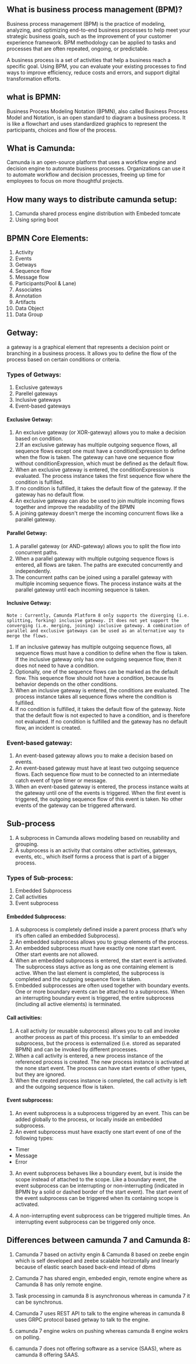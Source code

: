 ## What is business process management (BPM)?

Business process management (BPM) is the practice of modeling, analyzing, and optimizing end-to-end business processes to help meet your strategic business goals, such as the improvement of your customer experience framework. BPM methodology can be applied to tasks and processes that are often repeated, ongoing, or predictable.  

A business process is a set of activities that help a business reach a specific goal. Using BPM, you can evaluate your existing processes to find ways to improve efficiency, reduce costs and errors, and support digital transformation efforts.  

## what is BPMN:  

Business Process Modeling Notation (BPMN), also called Business Process Model and Notation, is an open standard to diagram a business process. It is like a flowchart and uses standardized graphics to represent the participants, choices and flow of the process.

## What is Camunda: 

Camunda is an open-source platform that uses a workflow engine and decision engine to automate business processes. Organizations can use it to automate workflow and decision processes, freeing up time for employees to focus on more thoughtful projects.

## How many ways to distribute camunda setup:

1. Camunda shared process engine distribution with Embeded tomcate
2. Using spring boot

## BPMN Core Elements:

1. Activity
2. Events
3. Getways
4. Sequence flow
5. Message flow
6. Participants(Pool & Lane)
7. Associates
8. Annotation
9. Artifacts
10. Data Object
11. Data Group

## Getway:

a gateway is a graphical element that represents a decision point or branching in a business process. It allows you to define the flow of the process based on certain conditions or criteria.

### Types of Getways:
1. Exclusive gateways
2. Parellel gateways
3. Inclusive gateways
4. Event-based gateways

#### Exclusive Getway:

1. An exclusive gateway (or XOR-gateway) allows you to make a decision based on condition.  
2.If an exclusive gateway has multiple outgoing sequence flows, all sequence flows except one must have a conditionExpression to define when the flow is taken. The gateway can have one sequence flow without conditionExpression, which must be defined as the default flow.  
3. When an exclusive gateway is entered, the conditionExpression is evaluated. The process instance takes the first sequence flow where the condition is fulfilled.  
4. If no condition is fulfilled, it takes the default flow of the gateway. If the gateway has no default flow.  
5. An exclusive gateway can also be used to join multiple incoming flows together and improve the readability of the BPMN
6. A joining gateway doesn't merge the incoming concurrent flows like a parallel gateway.

#### Parallel Getway:

1. A parallel gateway (or AND-gateway) allows you to split the flow into concurrent paths.
2. When a parallel gateway with multiple outgoing sequence flows is entered, all flows are taken. The paths are executed concurrently and independently.
3. The concurrent paths can be joined using a parallel gateway with multiple incoming sequence flows. The process instance waits at the parallel gateway until each incoming sequence is taken.

#### Inclusive Getway:
   
    Note : Currently, Camunda Platform 8 only supports the diverging (i.e. splitting, forking) inclusive gateway. It does not yet support the converging (i.e. merging, joining) inclusive gateway. A combination of parallel and exclusive gateways can be used as an alternative way to merge the flows.
    
1. If an inclusive gateway has multiple outgoing sequence flows, all sequence flows must have a condition to define when the flow is taken. If the inclusive gateway only has one outgoing sequence flow, then it does not need to have a condition.
2. Optionally, one of the sequence flows can be marked as the default flow. This sequence flow should not have a condition, because its behavior depends on the other conditions.
3. When an inclusive gateway is entered, the conditions are evaluated. The process instance takes all sequence flows where the condition is fulfilled.    
4. If no condition is fulfilled, it takes the default flow of the gateway. Note that the default flow is not expected to have a condition, and is therefore not evaluated. If no condition is fulfilled and the gateway has no default flow, an incident is created.

### Event-based gateway:

1. An event-based gateway allows you to make a decision based on events.
2. An event-based gateway must have at least two outgoing sequence flows. Each sequence flow must to be connected to an intermediate catch event of type timer or message.
3. When an event-based gateway is entered, the process instance waits at the gateway until one of the events is triggered. When the first event is triggered, the outgoing sequence flow of this event is taken. No other events of the gateway can be triggered afterward.

## Sub-process

1. A subprocess in Camunda allows modeling based on reusability and grouping.
2. A subprocess is an activity that contains other activities, gateways, events, etc., which itself forms a process that is part of a bigger process.

### Types of Sub-process:

1. Embedded Subprocess
2. Call activities
3. Event subprocess

#### Embedded Subprocess:

1. A subprocess is completely defined inside a parent process (that’s why it’s often called an embedded Subprocess).
2. An embedded subprocess allows you to group elements of the process.
3. An embedded subprocess must have exactly one none start event. Other start events are not allowed.
4. When an embedded subprocess is entered, the start event is activated. The subprocess stays active as long as one containing element is active. When the last element is completed, the subprocess is completed and the outgoing sequence flow is taken.
5. Embedded subprocesses are often used together with boundary events. One or more boundary events can be attached to a subprocess. When an interrupting boundary event is triggered, the entire subprocess (including all active elements) is terminated.

#### Call activities:

1. A call activity (or reusable subprocess) allows you to call and invoke another process as part of this process. It's similar to an embedded subprocess, but the process is externalized (i.e. stored as separated BPMN) and can be invoked by different processes.
2. When a call activity is entered, a new process instance of the referenced process is created. The new process instance is activated at the none start event. The process can have start events of other types, but they are ignored.
3. When the created process instance is completed, the call activity is left and the outgoing sequence flow is taken.

#### Event subprocess:

1. An event subprocess is a subprocess triggered by an event. This can be added globally to the process, or locally inside an embedded subprocess.
2. An event subprocess must have exactly one start event of one of the following types:

* Timer
* Message
* Error

3. An event subprocess behaves like a boundary event, but is inside the scope instead of attached to the scope. Like a boundary event, the event subprocess can be interrupting or non-interrupting (indicated in BPMN by a solid or dashed border of the start event). The start event of the event subprocess can be triggered when its containing scope is activated.

4. A non-interrupting event subprocess can be triggered multiple times. An interrupting event subprocess can be triggered only once.


## Differences between camunda 7 and Camunda 8:

1. Camunda 7 based on activity engin & Camunda 8 based on zeebe engin which is self developed and zeebe scalable horizontally and linearly because of elastic search based back-end intead of dbms

2. Camunda 7 has shared engin, embeded engin, remote engine where as Camunda 8 has only remote engine.

3. Task processing in camunda 8 is asynchronous whereas in camunda 7 it can be synchronus.

4. Camunda 7 uses REST API to talk to the engine whereas in camunda 8 uses GRPC protocol based getway to talk to the engine.

5. camunda 7 engine wokrs on pushing whereas camunda 8 engine wokrs on polling.

7. camunda 7 does not offering software as a service (SAAS), where as camunda 8 offering SAAS.
